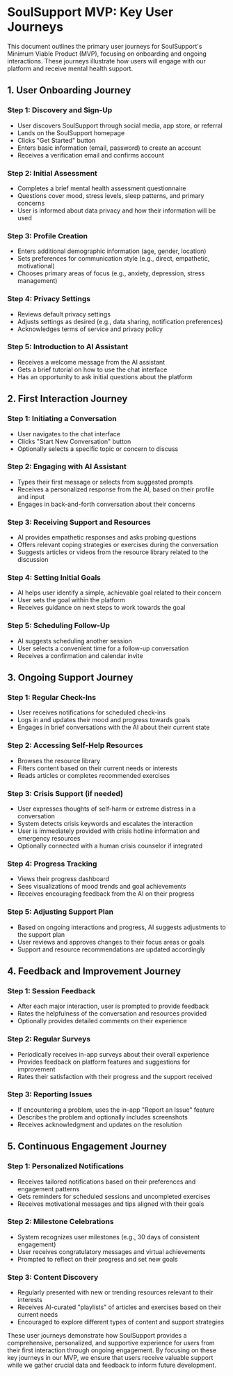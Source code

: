 # SoulSupport MVP: Key User Journeys

This document outlines the primary user journeys for SoulSupport's Minimum Viable Product (MVP), focusing on onboarding and ongoing interactions. These journeys illustrate how users will engage with our platform and receive mental health support.

## 1. User Onboarding Journey

### Step 1: Discovery and Sign-Up
- User discovers SoulSupport through social media, app store, or referral
- Lands on the SoulSupport homepage
- Clicks "Get Started" button
- Enters basic information (email, password) to create an account
- Receives a verification email and confirms account

### Step 2: Initial Assessment
- Completes a brief mental health assessment questionnaire
- Questions cover mood, stress levels, sleep patterns, and primary concerns
- User is informed about data privacy and how their information will be used

### Step 3: Profile Creation
- Enters additional demographic information (age, gender, location)
- Sets preferences for communication style (e.g., direct, empathetic, motivational)
- Chooses primary areas of focus (e.g., anxiety, depression, stress management)

### Step 4: Privacy Settings
- Reviews default privacy settings
- Adjusts settings as desired (e.g., data sharing, notification preferences)
- Acknowledges terms of service and privacy policy

### Step 5: Introduction to AI Assistant
- Receives a welcome message from the AI assistant
- Gets a brief tutorial on how to use the chat interface
- Has an opportunity to ask initial questions about the platform

## 2. First Interaction Journey

### Step 1: Initiating a Conversation
- User navigates to the chat interface
- Clicks "Start New Conversation" button
- Optionally selects a specific topic or concern to discuss

### Step 2: Engaging with AI Assistant
- Types their first message or selects from suggested prompts
- Receives a personalized response from the AI, based on their profile and input
- Engages in back-and-forth conversation about their concerns

### Step 3: Receiving Support and Resources
- AI provides empathetic responses and asks probing questions
- Offers relevant coping strategies or exercises during the conversation
- Suggests articles or videos from the resource library related to the discussion

### Step 4: Setting Initial Goals
- AI helps user identify a simple, achievable goal related to their concern
- User sets the goal within the platform
- Receives guidance on next steps to work towards the goal

### Step 5: Scheduling Follow-Up
- AI suggests scheduling another session
- User selects a convenient time for a follow-up conversation
- Receives a confirmation and calendar invite

## 3. Ongoing Support Journey

### Step 1: Regular Check-Ins
- User receives notifications for scheduled check-ins
- Logs in and updates their mood and progress towards goals
- Engages in brief conversations with the AI about their current state

### Step 2: Accessing Self-Help Resources
- Browses the resource library
- Filters content based on their current needs or interests
- Reads articles or completes recommended exercises

### Step 3: Crisis Support (if needed)
- User expresses thoughts of self-harm or extreme distress in a conversation
- System detects crisis keywords and escalates the interaction
- User is immediately provided with crisis hotline information and emergency resources
- Optionally connected with a human crisis counselor if integrated

### Step 4: Progress Tracking
- Views their progress dashboard
- Sees visualizations of mood trends and goal achievements
- Receives encouraging feedback from the AI on their progress

### Step 5: Adjusting Support Plan
- Based on ongoing interactions and progress, AI suggests adjustments to the support plan
- User reviews and approves changes to their focus areas or goals
- Support and resource recommendations are updated accordingly

## 4. Feedback and Improvement Journey

### Step 1: Session Feedback
- After each major interaction, user is prompted to provide feedback
- Rates the helpfulness of the conversation and resources provided
- Optionally provides detailed comments on their experience

### Step 2: Regular Surveys
- Periodically receives in-app surveys about their overall experience
- Provides feedback on platform features and suggestions for improvement
- Rates their satisfaction with their progress and the support received

### Step 3: Reporting Issues
- If encountering a problem, uses the in-app "Report an Issue" feature
- Describes the problem and optionally includes screenshots
- Receives acknowledgment and updates on the resolution

## 5. Continuous Engagement Journey

### Step 1: Personalized Notifications
- Receives tailored notifications based on their preferences and engagement patterns
- Gets reminders for scheduled sessions and uncompleted exercises
- Receives motivational messages and tips aligned with their goals

### Step 2: Milestone Celebrations
- System recognizes user milestones (e.g., 30 days of consistent engagement)
- User receives congratulatory messages and virtual achievements
- Prompted to reflect on their progress and set new goals

### Step 3: Content Discovery
- Regularly presented with new or trending resources relevant to their interests
- Receives AI-curated "playlists" of articles and exercises based on their current needs
- Encouraged to explore different types of content and support strategies

These user journeys demonstrate how SoulSupport provides a comprehensive, personalized, and supportive experience for users from their first interaction through ongoing engagement. By focusing on these key journeys in our MVP, we ensure that users receive valuable support while we gather crucial data and feedback to inform future development.
